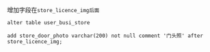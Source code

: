 增加字段在`store_licence_img后面`

`alter table user_busi_store`

`add store_door_photo varchar(200) not null comment '门头照' after store_licence_img;`

